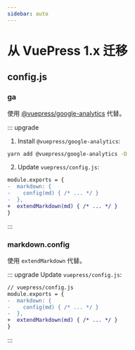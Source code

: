 ```yaml
---
sidebar: auto
---
```


# 从 VuePress 1.x 迁移

## config.js

### ga <Badge text="替换"/>

使用 [@vuepress/google-analytics](../plugin/official.md#vuepress-google-analytics) 代替。

::: upgrade

1. Install `@vuepress/google-analytics`:

```bash
yarn add @vuepress/google-analytics -D
```

2. Update `vuepress/config.js`:

```diff
module.exports = {
-  markdown: {
-    config(md) { /* ... */ }
-  },
+  extendMarkdown(md) { /* ... */ }
}
```
:::

### markdown.config <Badge text="替换"/>

使用 `extendMarkdown` 代替。

::: upgrade
Update `vuepress/config.js`:
```diff
// vuepress/config.js
module.exports = {
-  markdown: {
-    config(md) { /* ... */ }
-  },
+  extendMarkdown(md) { /* ... */ }
}
```
:::
